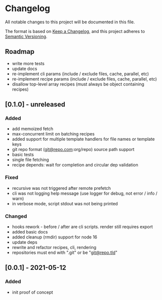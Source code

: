 # Changelog
All notable changes to this project will be documented in this file.

The format is based on [Keep a Changelog](https://keepachangelog.com/en/1.0.0/),
and this project adheres to [Semantic Versioning](https://semver.org/spec/v2.0.0.html).

<!-- 
## [version] - date
### Added
### Fixed
### Changed
### Removed
-->

## Roadmap

- write more tests
- update docs
- re-implement cli params (include / exclude files, cache, parallel, etc)
- re-implement recipe params (include / exclude files, cache, parallel, etc)
- disallow top-level array recipes (must always be object containing recipes)


## [0.1.0] - unreleased
### Added
 - add memoized fetch
 - max-concurrent limit on batching recipes
 - added support for multiple template handlers for file names or template keys
 - git repo format (git@repo.com:org/repo) source path support
 - basic tests
 - single file fetching
 - recipe depends: wait for completion and circular dep validation
### Fixed
 - recursive was not triggered after remote prefetch
 - cli was not logging help message (use logger for debug, not error / info / warn)
 - in verbose mode, script stdout was not being printed
### Changed
 - hooks rework - before / after are cli scripts. render still requires export
 - added basic docs
 - added cleanup (rmdir) support for node 16
 - update deps
 - rewrite and refactor recipes, cli, rendering
 - repositories must end with ".git" or be "git@repo.tld"


## [0.0.1] - 2021-05-12
### Added
- init proof of concept
